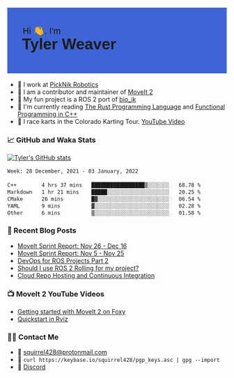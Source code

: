 [![Hi, I'm Tyler Weaver](https://github.com/tylerjw/tylerjw/blob/main/header.png?raw=true)](#)

- :office: I work at [PickNik Robotics](https://picknik.ai)
- :robot: I am a contributor and maintainer of [MoveIt 2](https://moveit.picknik.ai/foxy/index.html)
- :rocket: My fun project is a ROS 2 port of [bio_ik](https://github.com/tylerjw/bio_ik)
- :crab: I'm currently reading [The Rust Programming Language](https://doc.rust-lang.org/book/) and [Functional Programming in C++](https://www.manning.com/books/functional-programming-in-c-plus-plus)
- :checkered_flag: I race karts in the Colorado Karting Tour.  [YouTube Video](https://www.youtube.com/watch?v=0pKhu1n1q6c)

### :chart_with_upwards_trend: GitHub and Waka Stats

[![Tyler's GitHub stats](https://github-readme-stats.vercel.app/api?username=tylerjw&show_icons=true&count_private=true&include_all_commits=true)](#)

<!--START_SECTION:waka-->
```text
Week: 28 December, 2021 - 03 January, 2022

C++        4 hrs 37 mins   █████████████████▒░░░░░░░   68.78 % 
Markdown   1 hr 21 mins    █████░░░░░░░░░░░░░░░░░░░░   20.25 % 
CMake      26 mins         █▓░░░░░░░░░░░░░░░░░░░░░░░   06.54 % 
YAML       9 mins          ▓░░░░░░░░░░░░░░░░░░░░░░░░   02.28 % 
Other      6 mins          ▒░░░░░░░░░░░░░░░░░░░░░░░░   01.58 % 
```
<!--END_SECTION:waka-->

### :orange_book: Recent Blog Posts

- [MoveIt Sprint Report: Nov 26 - Dec 16](https://moveit.ros.org/moveit/ros/2021/12/17/sprint-report-3.html)
- [MoveIt Sprint Report: Nov 5 - Nov 25](https://moveit.ros.org/moveit/ros/2021/11/30/sprint-report-2.html)
- [DevOps for ROS Projects Part 2](http://picknik.ai/ros/moveit/devops/2021/12/14/DevOps-for-ROS-Projects-Part-2.html)
- [Should I use ROS 2 Rolling for my project?](http://picknik.ai/ros/ros2/releases/moveit/2021/08/18/rolling-ridley.html)
- [Cloud Repo Hosting and Continuous Integration](http://picknik.ai/ros2/moveit2/devops/2021/02/18/DevOps-for-ROS-part1.html)

### :tv: MoveIt 2 YouTube Videos

- [Getting started with MoveIt 2 on Foxy](https://www.youtube.com/watch?v=k85fH0snRm8)
- [Quickstart in Rviz](https://www.youtube.com/watch?v=kOGFvq9IriI)

### :technologist: Contact Me

- :email: <squirrel428@protonmail.com>
- :key: `curl https://keybase.io/squirrel428/pgp_keys.asc | gpg --import`
- :speech_balloon: [Discord](https://discord.gg/RrySut8)
